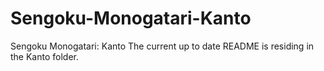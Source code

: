 # Sengoku-Monogatari-Kanto
Sengoku Monogatari: Kanto
The current up to date README is residing in the Kanto folder.
